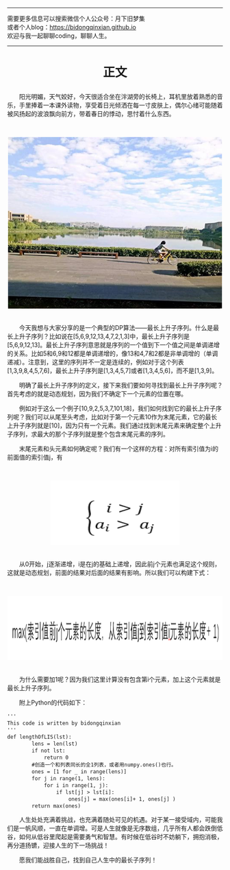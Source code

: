 ***
需要更多信息可以搜索微信个人公众号：月下旧梦集 <br/>
或者个人blog：https://bidongqinxian.github.io <br/>
欢迎与我一起聊聊coding，聊聊人生。
***

# <p align="center">正文</p>

&emsp;&emsp;阳光明媚，天气姣好，今天很适合坐在泮湖旁的长椅上，耳机里放着熟悉的音乐，手里捧着一本课外读物，享受着日光倾洒在每一寸皮肤上，偶尔心绪可能随着被风扬起的波浪飘向前方，带着春日的悸动，思忖着什么东西。

&nbsp;<div align=center><img width = '500' height ='400' src =../../img/Algorithm/session6/gongda.jpg/></div>

<br/>&emsp;&emsp;今天我想与大家分享的是一个典型的DP算法——最长上升子序列。什么是最长上升子序列？比如说在[5,6,9,12,13,4,7,2,1,3]中，最长上升子序列是[5,6,9,12,13]。最长上升子序列意思就是序列的一个值到下一个值之间是单调递增的关系。比如5和6,9和12都是单调递增的，像13和4,7和2都是非单调增的（单调递减）。注意到，这里的序列并不一定是连续的，例如对于这个列表[1,3,9,8,4,5,7,6]，最长上升子序列是[1,3,4,5,7]或者[1,3,4,5,6]，而不是[1,3,9]。

&emsp;&emsp;明确了最长上升子序列的定义，接下来我们要如何寻找到最长上升子序列呢？首先考虑的就是动态规划，因为我们不确定下一个元素的位置在哪。

&emsp;&emsp;例如对于这么一个例子[10,9,2,5,3,7,101,18]，我们如何找到它的最长上升子序列呢？我们可以从尾至头考虑，比如对于第一个元素10作为末尾元素，它的最长上升子序列就是[10]，因为只有一个元素。我们通过找到末尾元素来确定整个上升子序列，求最大的那个子序列就是整个包含末尾元素的序列。

&emsp;&emsp;末尾元素和头元素如何确定呢？我们有一个这样的方程：对所有索引值为i的前面值的索引值j，有

&nbsp;<div align=center><img width = '300' height ='150' src =../../img/Algorithm/session6/bijiao.png/></div>

<br/>&emsp;&emsp;从0开始，j逐渐递增，i是在j的基础上递增，因此前j个元素也满足这个规则，这就是动态规划，前面的结果对后面的结果有影响。所以我们可以构建下式：

&nbsp;<div align=center><img width = '700' height ='150' src =../../img/Algorithm/session6/QQ截图20190416210954.png/></div>

<br/>&emsp;&emsp;为什么需要加1呢？因为我们这里计算没有包含第i个元素，加上这个元素就是最长上升子序列。

&emsp;&emsp;附上Python的代码如下：

```
'''
This code is written by bidongqinxian
'''
def lengthOfLIS(lst):
        lens = len(lst)
        if not lst:
            return 0
        #创造一个和列表同长的全1列表，或者用numpy.ones()也行。
        ones = [1 for _ in range(lens)]
        for j in range(1, lens):
            for i in range(1, j):
                if lst[j] > lst[i]:
                    ones[j] = max(ones[i]+ 1, ones[j] )  
        return max(ones)
```

&emsp;&emsp;人生处处充满着挑战，也充满着随处可见的机遇。对于某一接受域内，可能我们是一帆风顺，一直在单调增。可是人生就像是无序数组，几乎所有人都会跌倒低谷，如何从低谷里爬起是需要勇气和智慧。有时候在低谷时不妨躺下，拥抱消极，再分道扬镳，迎接人生的下一场挑战！

&emsp;&emsp;愿我们能战胜自己，找到自己人生中的最长子序列！